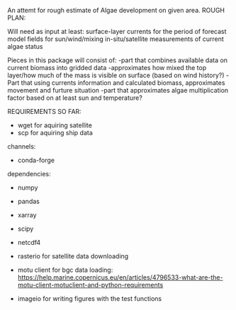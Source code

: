 An attemt for rough estimate of Algae development on given area.
ROUGH PLAN:

Will need as input at least:
	surface-layer currents for the period of forecast
	model fields for sun/wind/mixing
	in-situ/satellite measurements of current algae status

Pieces in this package will consist of:
	-part that combines available data on current biomass into gridded data
	-approximates how mixed the top layer/how much of the mass is visible on surface (based on wind history?)
	-Part that using currents information and calculated biomass, approximates movement and furture situation
	-part that approximates algae multiplication factor based on at least sun and temperature?


REQUIREMENTS SO FAR:

 - wget  for aquiring satellite
 - scp   for aquiring ship data

channels:
 - conda-forge
 
 
dependencies:
- numpy
- pandas
- xarray
- scipy
- netcdf4

- rasterio for satellite data downloading
- motu client for bgc data loading: https://help.marine.copernicus.eu/en/articles/4796533-what-are-the-motu-client-motuclient-and-python-requirements
- imageio for writing figures with the test functions
